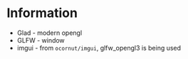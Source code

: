 # Information

- Glad - modern opengl
- GLFW - window
- imgui - from `ocornut/imgui`, glfw_opengl3 is being used
